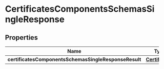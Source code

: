 # CertificatesComponentsSchemasSingleResponse

## Properties
Name | Type | Description | Notes
------------ | ------------- | ------------- | -------------
**certificatesComponentsSchemasSingleResponseResult** | [**Certificates**](Certificates.md) |  |  [optional]
